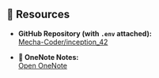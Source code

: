 ## 🔗 Resources

- **GitHub Repository (with `.env` attached):**  
  [Mecha-Coder/inception_42](https://github.com/Mecha-Coder/inception_42.git)

- **📒 OneNote Notes:**  
  [Open OneNote](https://1drv.ms/o/c/6098dbd2828e96fd/Ev69y9N7VnFMkd89nnrj3ugBKJasJLv5XBZScFIbkbB_IA?e=IZWlzR)
